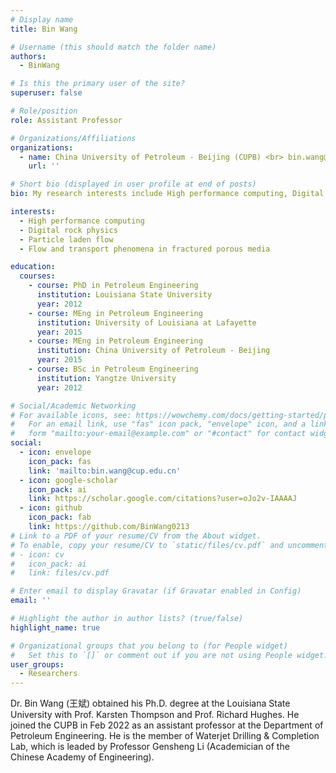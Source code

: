 ```yaml
---
# Display name
title: Bin Wang

# Username (this should match the folder name)
authors:
  - BinWang

# Is this the primary user of the site?
superuser: false

# Role/position
role: Assistant Professor

# Organizations/Affiliations
organizations:
  - name: China University of Petroleum - Beijing (CUPB) <br> bin.wang@cup.edu.cn
    url: ''

# Short bio (displayed in user profile at end of posts)
bio: My research interests include High performance computing, Digital rock physics and Particle laden flow.

interests:
  - High performance computing
  - Digital rock physics
  - Particle laden flow
  - Flow and transport phenomena in fractured porous media

education:
  courses:
    - course: PhD in Petroleum Engineering
      institution: Louisiana State University
      year: 2012
    - course: MEng in Petroleum Engineering
      institution: University of Louisiana at Lafayette
      year: 2015
    - course: MEng in Petroleum Engineering
      institution: China University of Petroleum - Beijing
      year: 2015
    - course: BSc in Petroleum Engineering
      institution: Yangtze University
      year: 2012

# Social/Academic Networking
# For available icons, see: https://wowchemy.com/docs/getting-started/page-builder/#icons
#   For an email link, use "fas" icon pack, "envelope" icon, and a link in the
#   form "mailto:your-email@example.com" or "#contact" for contact widget.
social:
  - icon: envelope
    icon_pack: fas
    link: 'mailto:bin.wang@cup.edu.cn'
  - icon: google-scholar
    icon_pack: ai
    link: https://scholar.google.com/citations?user=oJo2v-IAAAAJ
  - icon: github
    icon_pack: fab
    link: https://github.com/BinWang0213
# Link to a PDF of your resume/CV from the About widget.
# To enable, copy your resume/CV to `static/files/cv.pdf` and uncomment the lines below.
# - icon: cv
#   icon_pack: ai
#   link: files/cv.pdf

# Enter email to display Gravatar (if Gravatar enabled in Config)
email: ''

# Highlight the author in author lists? (true/false)
highlight_name: true

# Organizational groups that you belong to (for People widget)
#   Set this to `[]` or comment out if you are not using People widget.
user_groups:
  - Researchers
---
```


Dr. Bin Wang (王斌) obtained his Ph.D. degree at the Louisiana State University with Prof. Karsten Thompson and Prof. Richard Hughes. He joined the CUPB in Feb 2022 as an assistant professor at the Department of Petroleum Engineering. He is the member of Waterjet Drilling & Completion Lab, which is leaded by Professor Gensheng Li (Academician of the Chinese Academy of Engineering).

